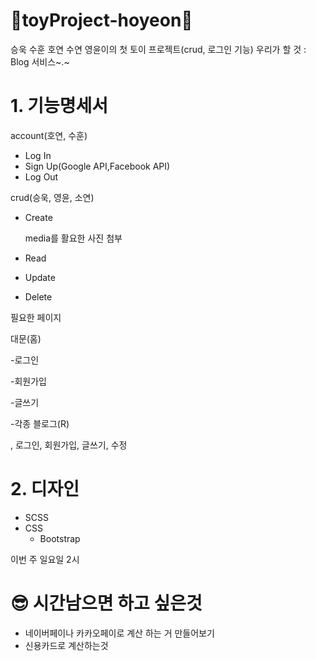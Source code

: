 # 🥳toyProject-hoyeon🥳
승욱 수훈 호연 수연 영윤이의 첫 토이 프로젝트(crud, 로그인 기능)
우리가 할 것 : Blog 서비스~.~

# 1. 기능명세서

account(호연, 수훈)

- Log In
- Sign Up(Google API,Facebook API)
- Log Out

crud(승욱, 영윤, 소연)

- Create

    media를 활요한 사진 첨부

- Read
- Update
- Delete

필요한 페이지

대문(홈) 

-로그인

-회원가입

-글쓰기

-각종 블로그(R) 

, 로그인, 회원가입, 글쓰기, 수정

# 2. 디자인

- SCSS
- CSS
    - Bootstrap

이번 주 일요일 2시

# 😎 시간남으면 하고 싶은것

- 네이버페이나 카카오페이로 계산 하는 거 만들어보기
- 신용카드로 계산하는것
